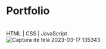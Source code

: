 # Portfolio
<br>HTML | CSS | JavaScript
<br>![Captura de tela 2023-03-17 135343](https://user-images.githubusercontent.com/111623017/225968839-0f0280b1-60ea-4478-bdc1-2466cef92236.png)
